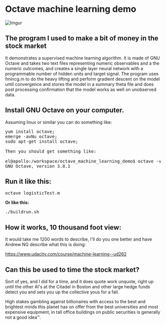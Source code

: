 # Octave machine learning demo

![Imgur](http://i.imgur.com/noZtJKf.jpg)

## The program I used to make a bit of money in the stock market

It demonstrates a supervised machine learning algorithm. It is made of 
GNU Octave and takes two text files representing numeric observables and a 
the numeric outcomes, and creates a single layer neural network with a 
programmable number of hidden units and target signal.  The program uses
fmincg.m to do the heavy lifting and perform gradient descent on the model 
until convergence and stores the model in a summary theta file and does
post processing confirmation that the model works as well on unobserved data.


## Install GNU Octave on your computer.

Assuming linux or similar you can do something like:

<pre>yum install octave;
emerge -avNu octave;
sudo apt-get install octave;

Then you should get something like:

el@apollo:/workspace/octave_machine_learning_demo$ octave -v 
GNU Octave, version 3.8.1
</pre>

## Run it like this:

<pre>octave logisticTest.m
</pre>

<b>Or like this:</b>

<pre>./buildrun.sh
</pre>


## How it works, 10 thousand foot view:

It would take me 1200 words to describe, I'll do you one better and have Andrew NG describe what this is doing:

<a href="https://www.udacity.com/course/machine-learning--ud262">
https://www.udacity.com/course/machine-learning--ud262</a>



## Can this be used to time the stock market?

Sort of yes, and I did for a time, and it does quote work unquote, 
right up until the other AI's at the Citadel in Boston and other large 
hedge funds detect you and sets you up the collective yous for a fall. 

High stakes gambling against billionaires with access to the best and 
brightest minds this planet has on offer from the best universities 
and most expensive equipment, in tall office buildings on public 
securities is generally not a good idea™.   








